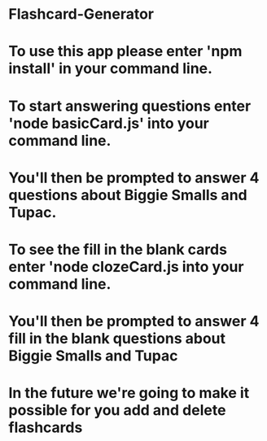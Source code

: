 # Flashcard-Generator
# To use this app please enter 'npm install' in your command line.
# To start answering questions enter 'node basicCard.js' into your command line. 
# You'll then be prompted to answer 4 questions about Biggie Smalls and Tupac. 
# To see the fill in the blank cards enter 'node clozeCard.js into your command line.
# You'll then be prompted to answer 4 fill in the blank questions about Biggie Smalls and Tupac

# In the future we're going to make it possible for you add and delete flashcards